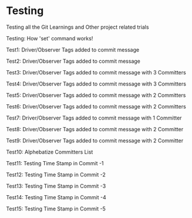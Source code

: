 # Testing
Testing all the Git Learnings and Other project related trials 

Testing: How 'set' command works!

Test1: Driver/Observer Tags added to commit message

Test2: Driver/Observer Tags added to commit message

Test3: Driver/Observer Tags added to commit message with 3 Committers

Test4: Driver/Observer Tags added to commit message with 3 Committers

Test5: Driver/Observer Tags added to commit message with 2 Committers

Test6: Driver/Observer Tags added to commit message with 2 Committers

Test7: Driver/Observer Tags added to commit message with 1 Committer

Test8: Driver/Observer Tags added to commit message with 2 Committer

Test9: Driver/Observer Tags added to commit message with 2 Committer

Test10: Alphebatize Committers List

Test11: Testing Time Stamp in Commit -1

Test12: Testing Time Stamp in Commit -2

Test13: Testing Time Stamp in Commit -3

Test14: Testing Time Stamp in Commit -4

Test15: Testing Time Stamp in Commit -5